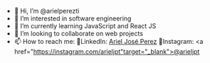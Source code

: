 - 👋 Hi, I’m @arielperezti
- 👀 I’m interested in software engineering
- 🌱 I’m currently learning JavaScript and React JS
- 💞️ I’m looking to collaborate on web projects
- 📫 How to reach me:
          🔵LinkedIn: <a href="https://co.linkedin.com/in/arielperezti" target="_blank">Ariel José Perez</a>
          🔴Instagram: <a href="https://instagram.com/arieljpt"target="_blank">@arieljpt</a>
              
              
<!---
arielperezti/arielperezti is a ✨ special ✨ repository because its `README.md` (this file) appears on your GitHub profile.
You can click the Preview link to take a look at your changes.
--->

